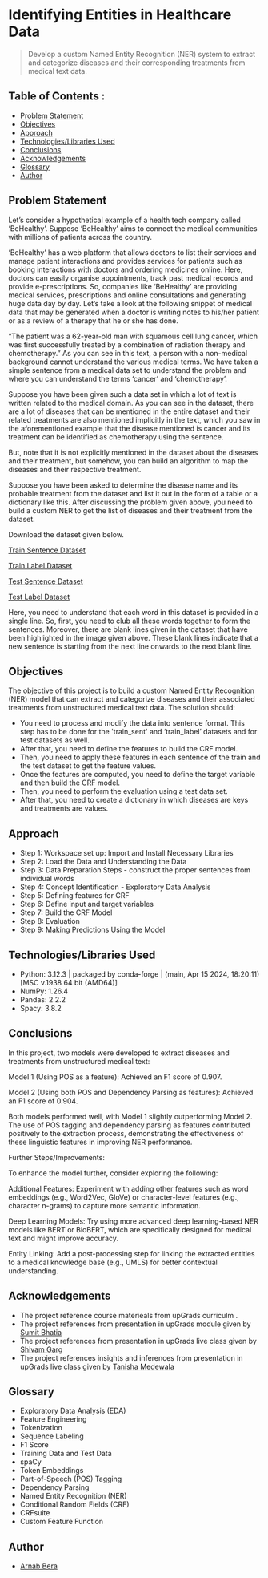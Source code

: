 # Identifying Entities in Healthcare Data
> Develop a custom Named Entity Recognition (NER) system to extract and categorize diseases and their corresponding treatments from medical text data.


## Table of Contents :
* [Problem Statement](#problem-statement)
* [Objectives](#objectives)
* [Approach](#approach)
* [Technologies/Libraries Used](#technologies/libraries-used)
* [Conclusions](#conclusions)
* [Acknowledgements](#acknowledgements)
* [Glossary](#glossary)
* [Author](#author)


## Problem Statement
Let’s consider a hypothetical example of a health tech company called ‘BeHealthy’. Suppose ‘BeHealthy’ aims to connect the medical communities with millions of patients across the country. 

‘BeHealthy’ has a web platform that allows doctors to list their services and manage patient interactions and provides services for patients such as booking interactions with doctors and ordering medicines online. Here, doctors can easily organise appointments, track past medical records and provide e-prescriptions.
So, companies like ‘BeHealthy’ are providing medical services, prescriptions and online consultations and generating huge data day by day.
Let’s take a look at the following snippet of medical data that may be generated when a doctor is writing notes to his/her patient or as a review of a therapy that he or she has done.

“The patient was a 62-year-old man with squamous cell lung cancer, which was first successfully treated by a combination of radiation therapy and chemotherapy.”
As you can see in this text, a person with a non-medical background cannot understand the various medical terms. We have taken a simple sentence from a medical data set to understand the problem and where you can understand the terms ‘cancer’ and ‘chemotherapy’. 

Suppose you have been given such a data set in which a lot of text is written related to the medical domain. As you can see in the dataset, there are a lot of diseases that can be mentioned in the entire dataset and their related treatments are also mentioned implicitly in the text, which you saw in the aforementioned example that the disease mentioned is cancer and its treatment can be identified as chemotherapy using the sentence.

But, note that it is not explicitly mentioned in the dataset about the diseases and their treatment, but somehow, you can build an algorithm to map the diseases and their respective treatment.

Suppose you have been asked to determine the disease name and its probable treatment from the dataset and list it out in the form of a table or a dictionary like this. 
After discussing the problem given above, you need to build a custom NER to get the list of diseases and their treatment from the dataset.

Download the dataset given below.

[Train Sentence Dataset]( https://github.com/arnabberawork/Syntactic-Processing-Assignment/blob/main/train_sent )

[Train Label Dataset]( https://github.com/arnabberawork/Syntactic-Processing-Assignment/blob/main/train_label )

[Test Sentence Dataset]( https://github.com/arnabberawork/Syntactic-Processing-Assignment/blob/main/test_sent )

[Test Label Dataset]( https://github.com/arnabberawork/Syntactic-Processing-Assignment/blob/main/test_label )

Here, you need to understand that each word in this dataset is provided in a single line. So, first, you need to club all these words together to form the sentences. Moreover, there are blank lines given in the dataset that have been highlighted in the image given above. These blank lines indicate that a new sentence is starting from the next line onwards to the next blank line.

## Objectives
The objective of this project is to build a custom Named Entity Recognition (NER) model that can extract and categorize diseases and their associated treatments from unstructured medical text data. The solution should:

- You need to process and modify the data into sentence format. This step has to be done for the 'train_sent' and ‘train_label’ datasets and for test datasets as well.
- After that, you need to define the features to build the CRF model.
- Then, you need to apply these features in each sentence of the train and the test dataset to get the feature values.
- Once the features are computed, you need to define the target variable and then build the CRF model.
- Then, you need to perform the evaluation using a test data set.
- After that, you need to create a dictionary in which diseases are keys and treatments are values.

## Approach

- Step 1: Workspace set up: Import and Install Necessary Libraries
- Step 2: Load the Data and Understanding the Data
- Step 3: Data Preparation Steps - construct the proper sentences from individual words 
- Step 4: Concept Identification - Exploratory Data Analysis
- Step 5: Defining features for CRF
- Step 6: Define input and target variables
- Step 7: Build the CRF Model
- Step 8: Evaluation
- Step 9: Making Predictions Using the Model
  
## Technologies/Libraries Used
- Python: 3.12.3 | packaged by conda-forge | (main, Apr 15 2024, 18:20:11) [MSC v.1938 64 bit (AMD64)]
- NumPy: 1.26.4
- Pandas: 2.2.2
- Spacy: 3.8.2

## Conclusions
In this project, two models were developed to extract diseases and treatments from unstructured medical text:

Model 1 (Using POS as a feature): Achieved an F1 score of 0.907.

Model 2 (Using both POS and Dependency Parsing as features): Achieved an F1 score of 0.904.

Both models performed well, with Model 1 slightly outperforming Model 2. The use of POS tagging and dependency parsing as features contributed positively to the extraction process, demonstrating the effectiveness of these linguistic features in improving NER performance.

Further Steps/Improvements:

To enhance the model further, consider exploring the following:

Additional Features: Experiment with adding other features such as word embeddings (e.g., Word2Vec, GloVe) or character-level features (e.g., character n-grams) to capture more semantic information.

Deep Learning Models: Try using more advanced deep learning-based NER models like BERT or BioBERT, which are specifically designed for medical text and might improve accuracy.

Entity Linking: Add a post-processing step for linking the extracted entities to a medical knowledge base (e.g., UMLS) for better contextual understanding.

## Acknowledgements

- The project reference course materieals from upGrads curriculm .
- The project references from presentation in upGrads module given by [Sumit Bhatia](https://www.linkedin.com/in/sumitonlinkedin/)
- The project references from presentation in upGrads live class given by [Shivam Garg](https://www.linkedin.com/in/shivam-garg-0494a2ab/)
- The project references insights and inferences from presentation in upGrads live class given by [Tanisha Medewala](https://www.linkedin.com/in/tanishamedewala/)

## Glossary

- Exploratory Data Analysis (EDA)
- Feature Engineering
- Tokenization
- Sequence Labeling
- F1 Score
- Training Data and Test Data
- spaCy
- Token Embeddings
- Part-of-Speech (POS) Tagging
- Dependency Parsing
- Named Entity Recognition (NER)
- Conditional Random Fields (CRF)
- CRFsuite
- Custom Feature Function

## Author
* [Arnab Bera]( https://www.linkedin.com/in/arnabbera-tech/ )
